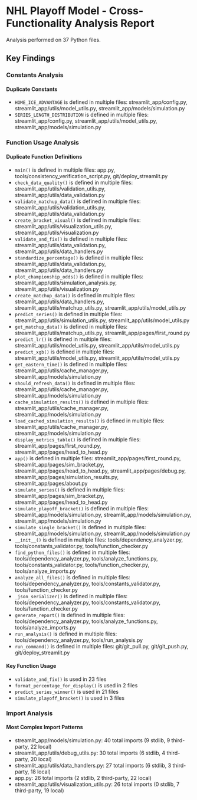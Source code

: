 # NHL Playoff Model - Cross-Functionality Analysis Report

Analysis performed on 37 Python files.

## Key Findings

### Constants Analysis

#### Duplicate Constants

- `HOME_ICE_ADVANTAGE` is defined in multiple files: streamlit_app/config.py, streamlit_app/utils/model_utils.py, streamlit_app/models/simulation.py
- `SERIES_LENGTH_DISTRIBUTION` is defined in multiple files: streamlit_app/config.py, streamlit_app/utils/model_utils.py, streamlit_app/models/simulation.py

### Function Usage Analysis

#### Duplicate Function Definitions

- `main()` is defined in multiple files: app.py, tools/consistency_verification_script.py, git/deploy_streamlit.py
- `check_data_quality()` is defined in multiple files: streamlit_app/utils/validation_utils.py, streamlit_app/utils/data_validation.py
- `validate_matchup_data()` is defined in multiple files: streamlit_app/utils/validation_utils.py, streamlit_app/utils/data_validation.py
- `create_bracket_visual()` is defined in multiple files: streamlit_app/utils/visualization_utils.py, streamlit_app/utils/visualization.py
- `validate_and_fix()` is defined in multiple files: streamlit_app/utils/data_validation.py, streamlit_app/utils/data_handlers.py
- `standardize_percentage()` is defined in multiple files: streamlit_app/utils/data_validation.py, streamlit_app/utils/data_handlers.py
- `plot_championship_odds()` is defined in multiple files: streamlit_app/utils/simulation_analysis.py, streamlit_app/utils/visualization.py
- `create_matchup_data()` is defined in multiple files: streamlit_app/utils/data_handlers.py, streamlit_app/utils/matchup_utils.py, streamlit_app/utils/model_utils.py
- `predict_series()` is defined in multiple files: streamlit_app/utils/simulation_utils.py, streamlit_app/utils/model_utils.py
- `get_matchup_data()` is defined in multiple files: streamlit_app/utils/matchup_utils.py, streamlit_app/pages/first_round.py
- `predict_lr()` is defined in multiple files: streamlit_app/utils/model_utils.py, streamlit_app/utils/model_utils.py
- `predict_xgb()` is defined in multiple files: streamlit_app/utils/model_utils.py, streamlit_app/utils/model_utils.py
- `get_eastern_time()` is defined in multiple files: streamlit_app/utils/cache_manager.py, streamlit_app/models/simulation.py
- `should_refresh_data()` is defined in multiple files: streamlit_app/utils/cache_manager.py, streamlit_app/models/simulation.py
- `cache_simulation_results()` is defined in multiple files: streamlit_app/utils/cache_manager.py, streamlit_app/models/simulation.py
- `load_cached_simulation_results()` is defined in multiple files: streamlit_app/utils/cache_manager.py, streamlit_app/models/simulation.py
- `display_metrics_table()` is defined in multiple files: streamlit_app/pages/first_round.py, streamlit_app/pages/head_to_head.py
- `app()` is defined in multiple files: streamlit_app/pages/first_round.py, streamlit_app/pages/sim_bracket.py, streamlit_app/pages/head_to_head.py, streamlit_app/pages/debug.py, streamlit_app/pages/simulation_results.py, streamlit_app/pages/about.py
- `simulate_series()` is defined in multiple files: streamlit_app/pages/sim_bracket.py, streamlit_app/pages/head_to_head.py
- `simulate_playoff_bracket()` is defined in multiple files: streamlit_app/models/simulation.py, streamlit_app/models/simulation.py, streamlit_app/models/simulation.py
- `simulate_single_bracket()` is defined in multiple files: streamlit_app/models/simulation.py, streamlit_app/models/simulation.py
- `__init__()` is defined in multiple files: tools/dependency_analyzer.py, tools/constants_validator.py, tools/function_checker.py
- `find_python_files()` is defined in multiple files: tools/dependency_analyzer.py, tools/analyze_functions.py, tools/constants_validator.py, tools/function_checker.py, tools/analyze_imports.py
- `analyze_all_files()` is defined in multiple files: tools/dependency_analyzer.py, tools/constants_validator.py, tools/function_checker.py
- `_json_serializer()` is defined in multiple files: tools/dependency_analyzer.py, tools/constants_validator.py, tools/function_checker.py
- `generate_report()` is defined in multiple files: tools/dependency_analyzer.py, tools/analyze_functions.py, tools/analyze_imports.py
- `run_analysis()` is defined in multiple files: tools/dependency_analyzer.py, tools/run_analysis.py
- `run_command()` is defined in multiple files: git/git_pull.py, git/git_push.py, git/deploy_streamlit.py

#### Key Function Usage

- `validate_and_fix()` is used in 23 files
- `format_percentage_for_display()` is used in 2 files
- `predict_series_winner()` is used in 21 files
- `simulate_playoff_bracket()` is used in 3 files

### Import Analysis

#### Most Complex Import Patterns

- streamlit_app/models/simulation.py: 40 total imports (9 stdlib, 9 third-party, 22 local)
- streamlit_app/utils/debug_utils.py: 30 total imports (6 stdlib, 4 third-party, 20 local)
- streamlit_app/utils/data_handlers.py: 27 total imports (6 stdlib, 3 third-party, 18 local)
- app.py: 26 total imports (2 stdlib, 2 third-party, 22 local)
- streamlit_app/utils/visualization_utils.py: 26 total imports (0 stdlib, 7 third-party, 19 local)
